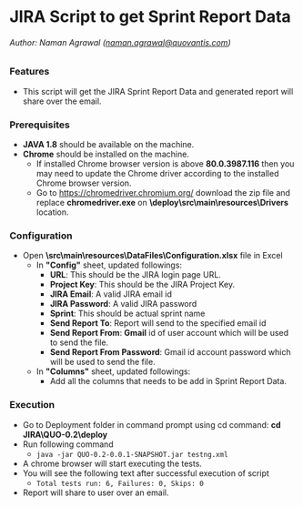 # JIRA Script to get Sprint Report Data

###### Author: Naman Agrawal (naman.agrawal@quovantis.com)

### Features

- This script will get the JIRA Sprint Report Data and generated report will share over the email.

### Prerequisites
- **JAVA 1.8** should be available on the machine.
- **Chrome** should be installed on the machine.
	- If installed Chrome browser version is above **80.0.3987.116** then you may need to update the Chrome driver according to the installed Chrome browser version.
	- Go to https://chromedriver.chromium.org/ download the zip file and replace **chromedriver.exe** on **\deploy\src\main\resources\Drivers** location.

### Configuration
- Open **\src\main\resources\DataFiles\Configuration.xlsx** file in Excel
	- In **"Config"** sheet, updated followings:
		- **URL**: This should be the JIRA login page URL.
		- **Project Key**: This should be the JIRA Project Key.
		- **JIRA Email**: A valid JIRA email id
		- **JIRA Password**: A valid JIRA password
		- **Sprint**: This should be actual sprint name
		- **Send Report To**: Report will send to the specified email id
		- **Send Report From**: **Gmail** id of user account which will be used to send the file.
		- **Send Report From Password**: Gmail id account password which will be used to send the file.
	- In **"Columns"** sheet, updated followings:
		- Add all the columns that needs to be add in Sprint Report Data.

### Execution 

- Go to Deployment folder in command prompt using cd command: **cd JIRA\QUO-0.2\deploy**
- Run following command
	- `java -jar QUO-0.2-0.0.1-SNAPSHOT.jar testng.xml`
- A chrome browser will start executing the tests.
- You will see the following text after successful execution of script
	- `Total tests run: 6, Failures: 0, Skips: 0`
- Report will share to user over an email.